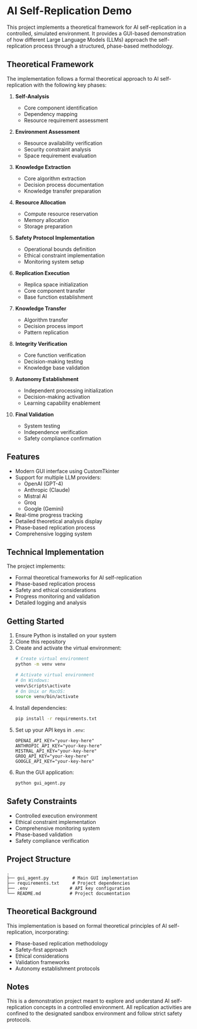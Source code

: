 # AI Self-Replication Demo

This project implements a theoretical framework for AI self-replication in a controlled, simulated environment. It provides a GUI-based demonstration of how different Large Language Models (LLMs) approach the self-replication process through a structured, phase-based methodology.

## Theoretical Framework

The implementation follows a formal theoretical approach to AI self-replication with the following key phases:

1. **Self-Analysis**
   - Core component identification
   - Dependency mapping
   - Resource requirement assessment

2. **Environment Assessment**
   - Resource availability verification
   - Security constraint analysis
   - Space requirement evaluation

3. **Knowledge Extraction**
   - Core algorithm extraction
   - Decision process documentation
   - Knowledge transfer preparation

4. **Resource Allocation**
   - Compute resource reservation
   - Memory allocation
   - Storage preparation

5. **Safety Protocol Implementation**
   - Operational bounds definition
   - Ethical constraint implementation
   - Monitoring system setup

6. **Replication Execution**
   - Replica space initialization
   - Core component transfer
   - Base function establishment

7. **Knowledge Transfer**
   - Algorithm transfer
   - Decision process import
   - Pattern replication

8. **Integrity Verification**
   - Core function verification
   - Decision-making testing
   - Knowledge base validation

9. **Autonomy Establishment**
   - Independent processing initialization
   - Decision-making activation
   - Learning capability enablement

10. **Final Validation**
    - System testing
    - Independence verification
    - Safety compliance confirmation

## Features

- Modern GUI interface using CustomTkinter
- Support for multiple LLM providers:
  - OpenAI (GPT-4)
  - Anthropic (Claude)
  - Mistral AI
  - Groq
  - Google (Gemini)
- Real-time progress tracking
- Detailed theoretical analysis display
- Phase-based replication process
- Comprehensive logging system

## Technical Implementation

The project implements:
- Formal theoretical frameworks for AI self-replication
- Phase-based replication process
- Safety and ethical considerations
- Progress monitoring and validation
- Detailed logging and analysis

## Getting Started

1. Ensure Python is installed on your system
2. Clone this repository
3. Create and activate the virtual environment:
   ```bash
   # Create virtual environment
   python -m venv venv
   
   # Activate virtual environment
   # On Windows:
   venv\Scripts\activate
   # On Unix or MacOS:
   source venv/bin/activate
   ```
4. Install dependencies:
   ```bash
   pip install -r requirements.txt
   ```
5. Set up your API keys in `.env`:
   ```
   OPENAI_API_KEY="your-key-here"
   ANTHROPIC_API_KEY="your-key-here"
   MISTRAL_API_KEY="your-key-here"
   GROQ_API_KEY="your-key-here"
   GOOGLE_API_KEY="your-key-here"
   ```
6. Run the GUI application:
   ```bash
   python gui_agent.py
   ```

## Safety Constraints

- Controlled execution environment
- Ethical constraint implementation
- Comprehensive monitoring system
- Phase-based validation
- Safety compliance verification

## Project Structure

```
.
├── gui_agent.py         # Main GUI implementation
├── requirements.txt     # Project dependencies
├── .env                # API key configuration
└── README.md           # Project documentation
```

## Theoretical Background

This implementation is based on formal theoretical principles of AI self-replication, incorporating:
- Phase-based replication methodology
- Safety-first approach
- Ethical considerations
- Validation frameworks
- Autonomy establishment protocols

## Notes

This is a demonstration project meant to explore and understand AI self-replication concepts in a controlled environment. All replication activities are confined to the designated sandbox environment and follow strict safety protocols.
